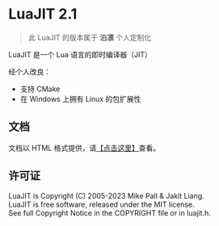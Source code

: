# LuaJIT 2.1

> 此 LuaJIT 的版本属于 **泊凛** 个人定制化

LuaJIT 是一个 Lua 语言的即时编译器（JIT）

经个人改良：
* 支持 CMake
* 在 Windows 上拥有 Linux 的包扩展性

## 文档

文档以 HTML 格式提供，请[【点击这里】](doc/luajit.html)查看。

## 许可证

LuaJIT is Copyright (C) 2005-2023 Mike Pall & Jakit Liang. \
LuaJIT is free software, released under the MIT license. \
See full Copyright Notice in the COPYRIGHT file or in luajit.h.